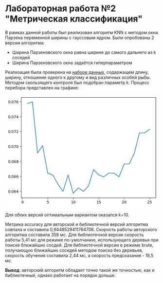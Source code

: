 # Лабораторная работа №2 "Метрическая классификация"

В рамках данной работы был реализован алгоритм KNN с методом окна Парзена переменной ширины с гауссовым ядром. Были опробованы 2 версии алгоритма:
* Ширина Парзеновского окна равна ширине до самого дальнего из k соседей
* Ширина Парзеновского окна задаётся гиперпараметром

Реализация была проверена на [наборе данных](https://www.kaggle.com/datasets/taweilo/fish-species-sampling-weight-and-height-data), содаржащем длину, ширину, отношение одного к другому и вид различных особей рыбы.
Методом скользящего контроля был подобран параметр k. Процесс перебора представлен на графике:

![Перебор значений параметра k](./img/knnTrain.png)

Для обеих версий оптимальным вариантом оказался k=10.

Метрика accuracy для авторской и библиотечной версий алгоритма совпала и составила 0,9448529411764706.
Скорость работы авторского алгоритма составила 358 мс.
Для библиотечной версии скорость работы 5,41 мс для режиме по-умолчанию, использующего деревья при поиске ближайших сосдей. Для библиотечной версии в режиме brute, получающую ближайших соседей методом поиска без деревьев, скорость обучения составила 2,44 мс, а скорость предсказания - 18,5 мс.

**Вывод**: авторский алгоритм обладает точно такой же точностью, как и библиотечный, однако работает на порядок дольше.
